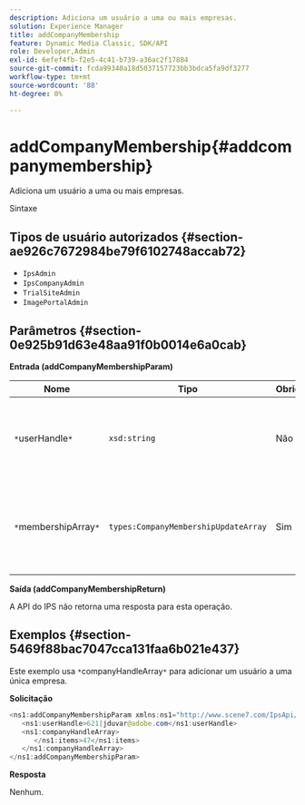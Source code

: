 ```yaml
---
description: Adiciona um usuário a uma ou mais empresas.
solution: Experience Manager
title: addCompanyMembership
feature: Dynamic Media Classic, SDK/API
role: Developer,Admin
exl-id: 6efef4fb-f2e5-4c41-b739-a36ac2f17884
source-git-commit: fcda99340a18d5037157723bb3bdca5fa9df3277
workflow-type: tm+mt
source-wordcount: '88'
ht-degree: 0%

---
```


# addCompanyMembership{#addcompanymembership}

Adiciona um usuário a uma ou mais empresas.

Sintaxe

## Tipos de usuário autorizados {#section-ae926c7672984be79f6102748accab72}

* `IpsAdmin`
* `IpsCompanyAdmin`
* `TrialSiteAdmin`
* `ImagePortalAdmin`

## Parâmetros {#section-0e925b91d63e48aa91f0b0014e6a0cab}

**Entrada (addCompanyMembershipParam)**

| Nome | Tipo | Obrigatório | Descrição |
|---|---|---|---|
| `*`userHandle`*` | `xsd:string` | Não | O identificador do usuário cuja associação você deseja adicionar. |
| `*`membershipArray`*` | `types:CompanyMembershipUpdateArray` | Sim | Uma matriz de empresas para as quais você está adicionando o usuário. |

**Saída (addCompanyMembershipReturn)**

A API do IPS não retorna uma resposta para esta operação.

## Exemplos {#section-5469f88bac7047cca131faa6b021e437}

Este exemplo usa `*`companyHandleArray`*` para adicionar um usuário a uma única empresa.

**Solicitação**

```java
<ns1:addCompanyMembershipParam xmlns:ns1="http://www.scene7.com/IpsApi/xsd">
   <ns1:userHandle>621|jduvar@adobe.com</ns1:userHandle>
   <ns1:companyHandleArray>
      </ns1:items>47</ns1:items>
   </ns1:companyHandleArray>
</ns1:addCompanyMembershipParam>
```

**Resposta**

Nenhum.
